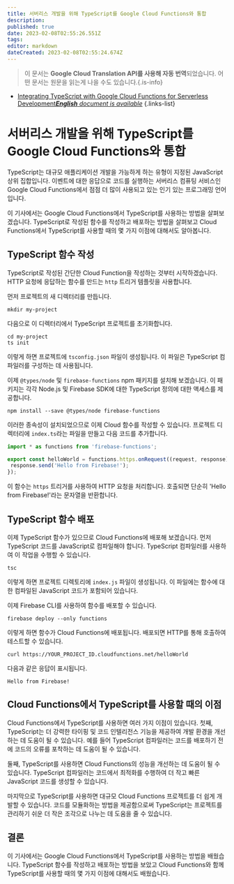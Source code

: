 ```yaml
---
title: 서버리스 개발을 위해 TypeScript를 Google Cloud Functions와 통합
description: 
published: true
date: 2023-02-08T02:55:26.551Z
tags: 
editor: markdown
dateCreated: 2023-02-08T02:55:24.674Z
---
```


> 이 문서는 **Google Cloud Translation API를 사용해 자동 번역**되었습니다.
어떤 문서는 원문을 읽는게 나을 수도 있습니다.{.is-info}



- [Integrating TypeScript with Google Cloud Functions for Serverless Development***English** document is available*](/en/Knowledge-base/TypeScript/integrating-typescript-with-google-cloud-functions-for-serverless-development)
{.links-list}


# 서버리스 개발을 위해 TypeScript를 Google Cloud Functions와 통합

TypeScript는 대규모 애플리케이션 개발을 가능하게 하는 유형이 지정된 JavaScript 상위 집합입니다. 이벤트에 대한 응답으로 코드를 실행하는 서버리스 컴퓨팅 서비스인 Google Cloud Functions에서 점점 더 많이 사용되고 있는 인기 있는 프로그래밍 언어입니다.

이 기사에서는 Google Cloud Functions에서 TypeScript를 사용하는 방법을 살펴보겠습니다. TypeScript로 작성된 함수를 작성하고 배포하는 방법을 살펴보고 Cloud Functions에서 TypeScript를 사용할 때의 몇 가지 이점에 대해서도 알아봅니다.

## TypeScript 함수 작성

TypeScript로 작성된 간단한 Cloud Function을 작성하는 것부터 시작하겠습니다. HTTP 요청에 응답하는 함수를 만드는 `http` 트리거 템플릿을 사용합니다.

먼저 프로젝트의 새 디렉터리를 만듭니다.

```
mkdir my-project
```

다음으로 이 디렉터리에서 TypeScript 프로젝트를 초기화합니다.

```
cd my-project
ts init
```

이렇게 하면 프로젝트에 `tsconfig.json` 파일이 생성됩니다. 이 파일은 TypeScript 컴파일러를 구성하는 데 사용됩니다.

이제 `@types/node` 및 `firebase-functions` npm 패키지를 설치해 보겠습니다. 이 패키지는 각각 Node.js 및 Firebase SDK에 대한 TypeScript 정의에 대한 액세스를 제공합니다.

```
npm install --save @types/node firebase-functions
```

이러한 종속성이 설치되었으므로 이제 Cloud 함수를 작성할 수 있습니다. 프로젝트 디렉터리에 `index.ts`라는 파일을 만들고 다음 코드를 추가합니다.

```typescript
import * as functions from 'firebase-functions';

export const helloWorld = functions.https.onRequest((request, response) => {
 response.send('Hello from Firebase!');
});
```

이 함수는 `https` 트리거를 사용하여 HTTP 요청을 처리합니다. 호출되면 단순히 'Hello from Firebase!'라는 문자열을 반환합니다.

## TypeScript 함수 배포

이제 TypeScript 함수가 있으므로 Cloud Functions에 배포해 보겠습니다. 먼저 TypeScript 코드를 JavaScript로 컴파일해야 합니다. TypeScript 컴파일러를 사용하여 이 작업을 수행할 수 있습니다.

```
tsc
```

이렇게 하면 프로젝트 디렉토리에 `index.js` 파일이 생성됩니다. 이 파일에는 함수에 대한 컴파일된 JavaScript 코드가 포함되어 있습니다.

이제 Firebase CLI를 사용하여 함수를 배포할 수 있습니다.

```
firebase deploy --only functions
```

이렇게 하면 함수가 Cloud Functions에 배포됩니다. 배포되면 HTTP를 통해 호출하여 테스트할 수 있습니다.

```
curl https://YOUR_PROJECT_ID.cloudfunctions.net/helloWorld
```

다음과 같은 응답이 표시됩니다.

```
Hello from Firebase!
```

## Cloud Functions에서 TypeScript를 사용할 때의 이점

Cloud Functions에서 TypeScript를 사용하면 여러 가지 이점이 있습니다. 첫째, TypeScript는 더 강력한 타이핑 및 코드 인텔리전스 기능을 제공하여 개발 환경을 개선하는 데 도움이 될 수 있습니다. 예를 들어 TypeScript 컴파일러는 코드를 배포하기 전에 코드의 오류를 포착하는 데 도움이 될 수 있습니다.

둘째, TypeScript를 사용하면 Cloud Functions의 성능을 개선하는 데 도움이 될 수 있습니다. TypeScript 컴파일러는 코드에서 최적화를 수행하여 더 작고 빠른 JavaScript 코드를 생성할 수 있습니다.

마지막으로 TypeScript를 사용하면 대규모 Cloud Functions 프로젝트를 더 쉽게 개발할 수 있습니다. 코드를 모듈화하는 방법을 제공함으로써 TypeScript는 프로젝트를 관리하기 쉬운 더 작은 조각으로 나누는 데 도움을 줄 수 있습니다.

## 결론

이 기사에서는 Google Cloud Functions에서 TypeScript를 사용하는 방법을 배웠습니다. TypeScript 함수를 작성하고 배포하는 방법을 보았고 Cloud Functions와 함께 TypeScript를 사용할 때의 몇 가지 이점에 대해서도 배웠습니다.